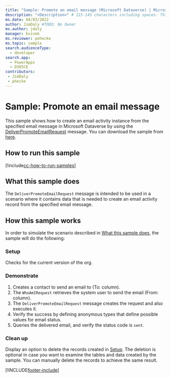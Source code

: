 ```yaml
---
title: "Sample: Promote an email message (Microsoft Dataverse) | Microsoft Docs" # Intent and product brand in a unique string of 43-59 chars including spaces
description: "<Description>" # 115-145 characters including spaces. This abstract displays in the search result.
ms.date: 04/03/2022
author: JimDaly #TODO: No Owner
ms.author: jdaly
manager: kvivek
ms.reviewer: pehecke
ms.topic: sample
search.audienceType: 
  - developer
search.app: 
  - PowerApps
  - D365CE
contributors:
 - JimDaly
 - phecke
---
```

# Sample: Promote an email message

This sample shows how to create an email activity instance from the specified email message in Microsoft Dataverse by using the [DeliverPromoteEmailRequest](/dotnet/api/microsoft.crm.sdk.messages.deliverpromoteemailrequest) message. You can download the sample from [here](https://github.com/Microsoft/PowerApps-Samples/tree/master/cds/orgsvc/C%23/PromoteEmail).

## How to run this sample

[!include[cc-how-to-run-samples](../../includes/cc-how-to-run-samples.md)]

## What this sample does

The `DeliverPromoteEmailRequest` message is intended to be used in a scenario where it contains data that is needed to create an email activity record from the specified email message.

## How this sample works

In order to simulate the scenario described in [What this sample does](#what-this-sample-does), the sample will do the following:

### Setup

Checks for the current version of the org.

### Demonstrate

1. Creates a contact to send an email to (To: column).
2. The `WhoAmIRequest` retrieves the system user to send the email (From: column).
3. The `DeliverPromoteEmailRequest` message creates the request and also executes it.
4. Verify the success by defining anonymous types that define possible values for email status. 
5. Queries the delivered email, and verify the status code is `sent`.

### Clean up

Display an option to delete the records created in [Setup](#setup). The deletion is optional in case you want to examine the tables and data created by the sample. You can manually delete the records to achieve the same result.


[!INCLUDE[footer-include](../../../../includes/footer-banner.md)]
